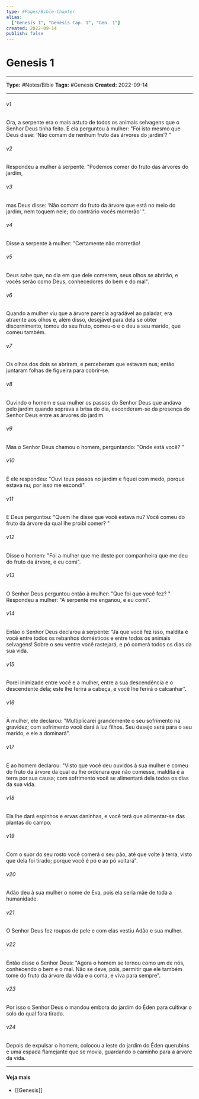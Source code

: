 ```yaml
---
type: #Pages/Bible-Chapter
alias:
  ["Genesis 1", "Genesis Cap. 1", "Gen. 1"]
created: 2022-09-14
publish: false
---
```


# Genesis 1

---

**Type:** #Notes/Bible
**Tags:** #Genesis
**Created:** 2022-09-14

---

###### v1
Ora, a serpente era o mais astuto de todos os animais selvagens que o Senhor Deus tinha feito. E ela perguntou à mulher: "Foi isto mesmo que Deus disse: ‘Não comam de nenhum fruto das árvores do jardim’? "
###### v2
Respondeu a mulher à serpente: "Podemos comer do fruto das árvores do jardim,
###### v3
mas Deus disse: ‘Não comam do fruto da árvore que está no meio do jardim, nem toquem nele; do contrário vocês morrerão’ ".
###### v4
Disse a serpente à mulher: "Certamente não morrerão!
###### v5
Deus sabe que, no dia em que dele comerem, seus olhos se abrirão, e vocês serão como Deus, conhecedores do bem e do mal".
###### v6
Quando a mulher viu que a árvore parecia agradável ao paladar, era atraente aos olhos e, além disso, desejável para dela se obter discernimento, tomou do seu fruto, comeu-o e o deu a seu marido, que comeu também.
###### v7
Os olhos dos dois se abriram, e perceberam que estavam nus; então juntaram folhas de figueira para cobrir-se.
###### v8
Ouvindo o homem e sua mulher os passos do Senhor Deus que andava pelo jardim quando soprava a brisa do dia, esconderam-se da presença do Senhor Deus entre as árvores do jardim.
###### v9
Mas o Senhor Deus chamou o homem, perguntando: "Onde está você? "
###### v10
E ele respondeu: "Ouvi teus passos no jardim e fiquei com medo, porque estava nu; por isso me escondi".
###### v11
E Deus perguntou: "Quem lhe disse que você estava nu? Você comeu do fruto da árvore da qual lhe proibi comer? "
###### v12
Disse o homem: "Foi a mulher que me deste por companheira que me deu do fruto da árvore, e eu comi".
###### v13
O Senhor Deus perguntou então à mulher: "Que foi que você fez? " Respondeu a mulher: "A serpente me enganou, e eu comi".
###### v14
Então o Senhor Deus declarou à serpente: "Já que você fez isso, maldita é você entre todos os rebanhos domésticos e entre todos os animais selvagens! Sobre o seu ventre você rastejará, e pó comerá todos os dias da sua vida.
###### v15
Porei inimizade entre você e a mulher, entre a sua descendência e o descendente dela; este lhe ferirá a cabeça, e você lhe ferirá o calcanhar".
###### v16
À mulher, ele declarou: "Multiplicarei grandemente o seu sofrimento na gravidez; com sofrimento você dará à luz filhos. Seu desejo será para o seu marido, e ele a dominará".
###### v17
E ao homem declarou: "Visto que você deu ouvidos à sua mulher e comeu do fruto da árvore da qual eu lhe ordenara que não comesse, maldita é a terra por sua causa; com sofrimento você se alimentará dela todos os dias da sua vida.
###### v18
Ela lhe dará espinhos e ervas daninhas, e você terá que alimentar-se das plantas do campo.
###### v19
Com o suor do seu rosto você comerá o seu pão, até que volte à terra, visto que dela foi tirado; porque você é pó e ao pó voltará".
###### v20
Adão deu à sua mulher o nome de Eva, pois ela seria mãe de toda a humanidade.
###### v21
O Senhor Deus fez roupas de pele e com elas vestiu Adão e sua mulher.
###### v22
Então disse o Senhor Deus: "Agora o homem se tornou como um de nós, conhecendo o bem e o mal. Não se deve, pois, permitir que ele também tome do fruto da árvore da vida e o coma, e viva para sempre".
###### v23
Por isso o Senhor Deus o mandou embora do jardim do Éden para cultivar o solo do qual fora tirado.
###### v24
Depois de expulsar o homem, colocou a leste do jardim do Éden querubins e uma espada flamejante que se movia, guardando o caminho para a árvore da vida.


---

#### Veja mais

- [[Genesis]]
